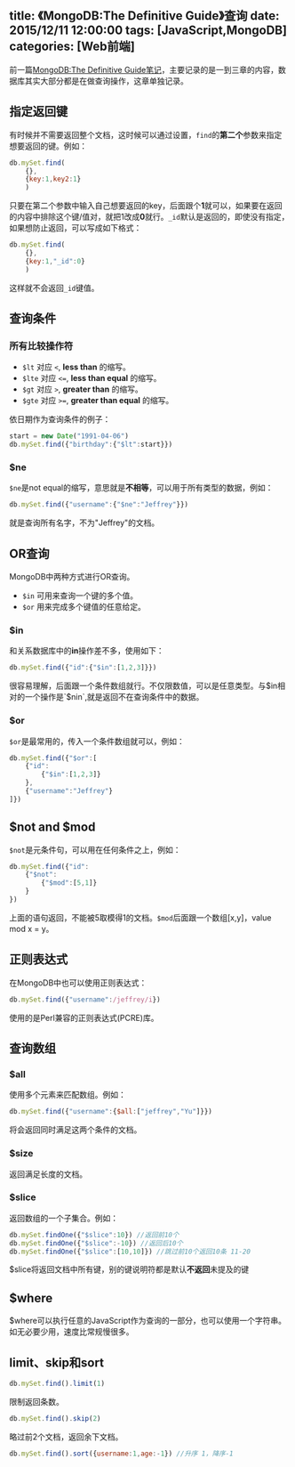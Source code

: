 title: 《MongoDB:The Definitive Guide》查询
date: 2015/12/11 12:00:00
tags: [JavaScript,MongoDB]
categories: [Web前端]
---
前一篇[MongoDB:The Definitive Guide笔记](http://www.yuyanping.com/learning-notes/MongoDB-The-Definitive-Guide/)，主要记录的是一到三章的内容，数据库其实大部分都是在做查询操作，这章单独记录。
## 指定返回键
有时候并不需要返回整个文档，这时候可以通过设置，`find`的**第二个**参数来指定想要返回的键。例如：
```javascript
db.mySet.find(
	{},
	{key:1,key2:1}
	)
```
只要在第二个参数中输入自己想要返回的key，后面跟个**1**就可以，如果要在返回的内容中排除这个键/值对，就把1改成**0**就行。`_id`默认是返回的，即使没有指定，如果想防止返回，可以写成如下格式：
```javascript
db.mySet.find(
	{},
	{key:1,"_id":0}
	)
```
这样就不会返回`_id`键值。
## 查询条件
### 所有比较操作符
 
 - `$lt` 对应 `<`, **less than** 的缩写。
 - `$lte` 对应 `<=`, **less than equal** 的缩写。
 - `$gt` 对应 `>`, **greater than** 的缩写。
 - `$gte` 对应 `>=`, **greater than equal** 的缩写。

依日期作为查询条件的例子：
```javascript
start = new Date("1991-04-06")
db.mySet.find({"birthday":{"$lt":start}})
```
### $ne
`$ne`是not equal的缩写，意思就是**不相等**，可以用于所有类型的数据，例如：
```javascript
db.mySet.find({"username":{"$ne":"Jeffrey"}})
```
就是查询所有名字，不为"Jeffrey"的文档。
## OR查询
MongoDB中两种方式进行OR查询。

 - `$in` 可用来查询一个键的多个值。
 - `$or` 用来完成多个键值的任意给定。

### $in
和关系数据库中的**in**操作差不多，使用如下：
```javascript
db.mySet.find({"id":{"$in":[1,2,3]}})
```
很容易理解，后面跟一个条件数组就行。不仅限数值，可以是任意类型。与$in相对的一个操作是`$nin`,就是返回不在查询条件中的数据。
### $or
`$or`是最常用的，传入一个条件数组就可以，例如：
```javascript
db.mySet.find({"$or":[
	{"id":
		{"$in":[1,2,3]}
	},
	{"username":"Jeffrey"}
]})
```
## $not and $mod
`$not`是元条件句，可以用在任何条件之上，例如：
```javascript
db.mySet.find({"id":
	{"$not":
		{"$mod":[5,1]}
	}
})
```
上面的语句返回，不能被5取模得1的文档。`$mod`后面跟一个数组[x,y]，value mod x = y。
## 正则表达式
在MongoDB中也可以使用正则表达式：
```javascript
db.mySet.find({"username":/jeffrey/i})
```
使用的是Perl兼容的正则表达式(PCRE)库。
## 查询数组
### $all
使用多个元素来匹配数组。例如：
```javascript
db.mySet.find({"username":{$all:["jeffrey","Yu"]}})
```
将会返回同时满足这两个条件的文档。
### $size
返回满足长度的文档。
### $slice
返回数组的一个子集合。例如：
```javascript
db.mySet.findOne({"$slice":10}) //返回前10个
db.mySet.findOne({"$slice":-10}) //返回后10个
db.mySet.findOne({"$slice":[10,10]}) //跳过前10个返回10条 11-20
```
$slice将返回文档中所有键，别的键说明符都是默认**不返回**未提及的键
## $where
$where可以执行任意的JavaScript作为查询的一部分，也可以使用一个字符串。如无必要少用，速度比常规慢很多。
## limit、skip和sort
```javascript
db.mySet.find().limit(1)
```
限制返回条数。
```javascript
db.mySet.find().skip(2)
```
略过前2个文档，返回余下文档。
```javascript
db.mySet.find().sort({username:1,age:-1}) //升序 1，降序-1
```

